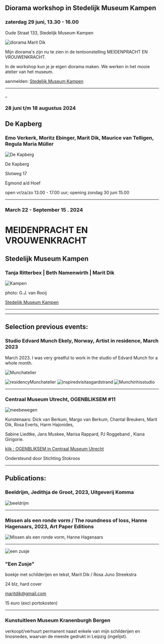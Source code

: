 ## Diorama workshop in Stedelijk Museum Kampen 

### zaterdag 29 juni, 13.30 - 16.00

Oude Straat 133, Stedelijk Museum Kampen

![diorama Marit Dik](https://live.staticflickr.com/7450/27542735364_67ca13e57f_w.jpg)

Mijn diorama's zijn nu te zien in de tentoonstelling MEIDENPRACHT EN VROUWENKRACHT. 

In de workshop kun je je eigen diorama maken. We werken in het mooie atelier van het museum. 

aanmelden: [Stedelijk Museum Kampen](https://stedelijkmuseumkampen.nl/cms/index.php/wat-te-doen/activiteiten/404-diorama-workshop)

____
_

### 28 juni t/m 18 augustus 2024

## De Kapberg

### Emo Verkerk, Moritz Ebinger, Marit Dik, Maurice van Telligen, Regula Maria Müller

![De Kapberg](https://live.staticflickr.com/65535/53775234863_6ee2ec6f97_w.jpg)

De Kapberg

Slotweg 17

Egmond a/d Hoef

open vr/za/zo 13.00 - 17.00 uur; opening zondag 30 juni 15.00 

_____


### March 22 - September 15 . 2024

# MEIDENPRACHT EN VROUWENKRACHT

## Stedelijk Museum Kampen

### Tanja Ritterbex | Beth Namenwirth | Marit Dik

![Kampen](https://live.staticflickr.com/65535/53721742014_e54fb0b829.jpg)

photo: G.J. van Rooij

[Stedelijk Museum Kampen](https://stedelijkmuseumkampen.nl/cms/index.php/uploaden/verwachte-expo-s/390-meidenpracht-en-vrouwenkracht-marit-dik-beth-namenwirth-tanja-ritterbex)


______
______


## Selection previous events:


### Studio Edvard Munch Ekely, Norway, Artist in residence, March 2023

March 2023. I was very greatful to work in the studio of Edvard Munch for a whole month.

![Munchatelier](https://live.staticflickr.com/65535/52808360292_5434f19bd4.jpg) 

![residencyMunchatelier](https://live.staticflickr.com/65535/53271022387_d9bd363905_q.jpg)
![inspiredvisitasgardstrand](https://live.staticflickr.com/65535/53272381700_67ab781468_q.jpg) 
![Munchinhisstudio](https://live.staticflickr.com/65535/53272435785_75971ed647_q.jpg)

___

### Centraal Museum Utrecht, OGENBLIKSEM #11


![meebewegen](https://live.staticflickr.com/65535/52501849102_8f9c1c164b.jpg)


Kunstenaars: Dick van Berkum, Margo van Berkum, Chantal Breukers, Marit Dik, Rosa Everts, Harm Hajonides, 

Sabine Liedtke, Jans Muskee, Marisa Rappard, PJ Roggeband , Kiana Girigorie. 

[klik : OGENBLIKSEM in Centraal Museum Utrecht](https://www.centraalmuseum.nl/nl/tentoonstellingen/ogenbliksem)


Ondersteund door Stichting Stokroos

___

## Publications:

### Beeldrijm, Jedithja de Groot, 2023, Uitgeverij Komma

![beeldrijm](https://live.staticflickr.com/65535/53458098877_f30355f149_n.jpg)

_____

### Missen als een ronde vorm / The roundness of loss, Hanne Hagenaars, 2023, Art Paper Editions


![Missen als een ronde vorm, Hanne Hagenaars](https://live.staticflickr.com/65535/53272136450_8e3a1fb2f5.jpg)


___

![een zusje](https://live.staticflickr.com/65535/49929955596_af0650d641_w.jpg)



### "Een Zusje" 


boekje met schilderijen en tekst, Marit Dik / Rosa Juno Streekstra


24 blz, hard cover

[maritdik@gmail.com](mailto:maritdik@gmail.com) 

15 euro (excl portokosten)



___


### Kunstuitleen Museum Kranenburgh Bergen 

verkoopt/verhuurt permanent naast enkele van mijn schilderijen en linosnedes, waarvan de meeste gedrukt in Leipzig (ingelijst).


